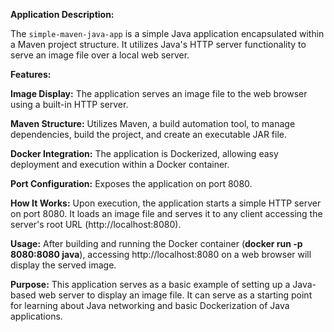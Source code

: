 **Application Description:**

The `simple-maven-java-app` is a simple Java application encapsulated within a Maven project structure. It utilizes Java's HTTP server functionality to serve an image file over a local web server.

**Features:**

**Image Display:** The application serves an image file to the web browser using a built-in HTTP server.

**Maven Structure:** Utilizes Maven, a build automation tool, to manage dependencies, build the project, and create an executable JAR file.

**Docker Integration:** The application is Dockerized, allowing easy deployment and execution within a Docker container.

**Port Configuration:** Exposes the application on port 8080.

**How It Works:** Upon execution, the application starts a simple HTTP server on port 8080.
It loads an image file and serves it to any client accessing the server's root URL (http://localhost:8080).

**Usage:** After building and running the Docker container (**docker run -p 8080:8080 java**), accessing http://localhost:8080 on a web browser will display the served image.

**Purpose:** This application serves as a basic example of setting up a Java-based web server to display an image file. It can serve as a starting point for learning about Java networking and basic Dockerization of Java applications.
